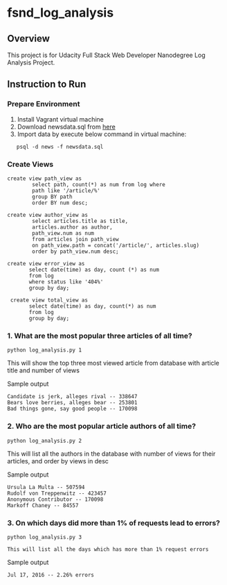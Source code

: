 # fsnd_log_analysis

## Overview
This project is for Udacity Full Stack Web Developer Nanodegree Log Analysis Project.  
##  Instruction to Run 
### Prepare Environment 

1. Install Vagrant virtual machine 
2. Download newsdata.sql from [here](https://d17h27t6h515a5.cloudfront.net/topher/2016/August/57b5f748_newsdata/newsdata.zip)
3. Import data by execute below command in virtual machine:
```
   psql -d news -f newsdata.sql
```

### Create Views 
```
create view path_view as 
        select path, count(*) as num from log where 
        path like '/article/%' 
        group BY path  
        order BY num desc;
```

```
create view author_view as 
        select articles.title as title, 
        articles.author as author, 
        path_view.num as num 
        from articles join path_view 
        on path_view.path = concat('/article/', articles.slug) 
        order by path_view.num desc;
```


```
create view error_view as 
       select date(time) as day, count (*) as num
       from log 
       where status like '404%' 
       group by day;
```

```
 create view total_view as 
       select date(time) as day, count(*) as num
       from log 
       group by day;
```


### 1. What are the most popular three articles of all time?
```
python log_analysis.py 1
```
This will show the top three most viewed article from database 
with article title and number of views 

Sample output 
```
Candidate is jerk, alleges rival -- 338647
Bears love berries, alleges bear -- 253801
Bad things gone, say good people -- 170098
```

### 2. Who are the most popular article authors of all time?

```
python log_analysis.py 2
```
This will list all the authors in the database with number of 
views for their articles, and order by views in desc 

Sample output
```
Ursula La Multa -- 507594
Rudolf von Treppenwitz -- 423457
Anonymous Contributor -- 170098
Markoff Chaney -- 84557
```


### 3. On which days did more than 1% of requests lead to errors? 
```
python log_analysis.py 3

This will list all the days which has more than 1% request errors 

```
Sample output 
```
Jul 17, 2016 -- 2.26% errors
```
